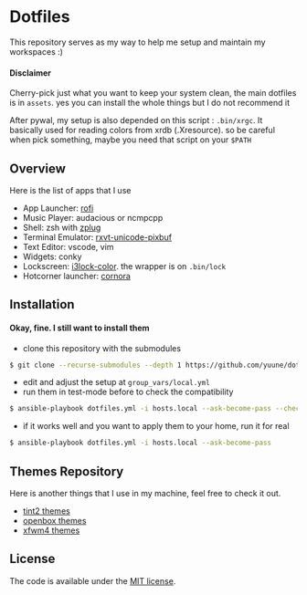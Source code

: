 # Dotfiles
This repository serves as my way to help me setup and maintain my workspaces :)

#### Disclaimer
Cherry-pick just what you want to keep your system clean, the main dotfiles is in `assets`.
yes you can install the whole things but I do not recommend it

After pywal, my setup is also depended on this script : `.bin/xrgc`.
It basically used for reading colors from xrdb (.Xresource). so be careful when pick something, maybe you need that script on your `$PATH`

## Overview 

Here is the list of apps that I use

* App Launcher: [rofi](https://github.com/DaveDavenport/rofi)
* Music Player: audacious or ncmpcpp
* Shell: zsh with [zplug](https://github.com/zplug/zplug)
* Terminal Emulator: [rxvt-unicode-pixbuf](https://aur.archlinux.org/packages/rxvt-unicode-pixbuf/)
* Text Editor: vscode, vim
* Widgets: conky
* Lockscreen: [i3lock-color](https://github.com/PandorasFox/i3lock-color). the wrapper is on `.bin/lock`
* Hotcorner launcher: [cornora](https://github.com/yuuune/cornora)

## Installation

#### Okay, fine. I still want to install them

* clone this repository with the submodules
```bash
$ git clone --recurse-submodules --depth 1 https://github.com/yuune/dotfiles
```
* edit and adjust the setup at `group_vars/local.yml`
* run them in test-mode before to check the compatibility
```bash
$ ansible-playbook dotfiles.yml -i hosts.local --ask-become-pass --check
```
* if it works well and you want to apply them to your home, run it for real
```bash
$ ansible-playbook dotfiles.yml -i hosts.local --ask-become-pass
```

## Themes Repository

Here is another things that I use in my machine, feel free to check it out.
* [tint2 themes](https://github.com/yuune/yuune-tint2-themes)
* [openbox themes](https://github.com/yuune/yuune-ob-themes)
* [xfwm4 themes](https://github.com/yuune/yuune-xfwm-themes)


## License

The code is available under the [MIT license](LICENSE).
